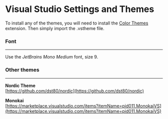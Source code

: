 # Visual Studio Settings and Themes

To install any of the themes, you will need to install the [Color Themes](https://marketplace.visualstudio.com/items?itemName=VisualStudioPlatformTeam.ColorThemesforVisualStudio) extension. Then simply import the .vstheme file.

### Font
---
Use the *JetBrains Mono Medium* font, size 9.

### Other themes
---

**Nordic Theme**  
[https://github.com/dst80/nordic](https://github.com/dst80/nordic)

**Monokai**  
[https://marketplace.visualstudio.com/items?itemName=pid011.MonokaiVS](https://marketplace.visualstudio.com/items?itemName=pid011.MonokaiVS)
